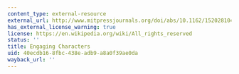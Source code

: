 ```yaml
---
content_type: external-resource
external_url: http://www.mitpressjournals.org/doi/abs/10.1162/152028104772624982?journalCode=pajj
has_external_license_warning: true
license: https://en.wikipedia.org/wiki/All_rights_reserved
status: ''
title: Engaging Characters
uid: 40ecdb16-8fbc-438e-adb9-a8a0f39ae0da
wayback_url: ''
---
```

